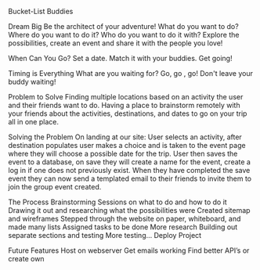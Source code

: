 Bucket-List Buddies

Dream Big
Be the architect of your adventure! What do you want to do? Where do you want to do it? Who do you want to do it with? Explore the possibilities, create an event and share it with the people you love!

When Can You Go?
Set a date.
Match it with your buddies.
Get going!

Timing is Everything
What are you waiting for? Go, go , go!
Don't leave your buddy waiting!

Problem to Solve
Finding multiple locations based on an activity the user and their friends want to do.
Having a place to brainstorm remotely with your friends about the activities, destinations, and dates to go on your trip all in one place.

Solving the Problem
On landing at our site: 
User selects an activity, after destination populates user makes a choice and is taken to the event page where they will choose a possible date for the trip.
User then saves the event to a database, on save they will create a name for the event, create a log in if one does not previously exist.
When they have completed the save event they can now send a templated email to their friends to invite them to join the group event created. 

The Process
Brainstorming Sessions on what to do and how to do it
Drawing it out and researching what the possibilities were
Created sitemap and wireframes
Stepped through the website on paper, whiteboard, and made many lists
Assigned tasks to be done
More research
Building out separate sections and testing
More testing…
Deploy Project 

Future Features
Host on webserver
Get emails working
Find better API’s or create own

